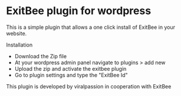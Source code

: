 # ExitBee plugin for wordpress

This is a simple plugin that allows a one click install of ExitBee in your website.

Installation
  - Download the Zip file
  - At your wordpress admin panel navigate to plugins > add new
  - Upload the zip and activate the exitbee plugin
  - Go to plugin settings and type the "ExitBee Id"

This plugin is developed by viralpassion in cooperation with ExitBee
